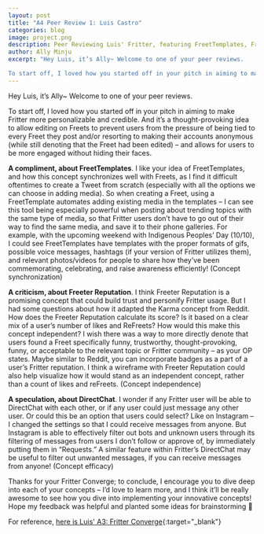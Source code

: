 ```yaml
---
layout: post
title: "A4 Peer Review 1: Luis Castro"
categories: blog
image: project.png
description: Peer Reviewing Luis' Fritter, featuring FreetTemplates, Freeter Reputation, and Directchat
author: Ally Minju
excerpt: "Hey Luis, it’s Ally~ Welcome to one of your peer reviews.

To start off, I loved how you started off in your pitch in aiming to make Fritter more personalizable and credible. "
---
```


Hey Luis, it’s Ally~ Welcome to one of your peer reviews.

To start off, I loved how you started off in your pitch in aiming to make Fritter more personalizable and credible. And it’s a thought-provoking idea to allow editing on Freets to prevent users from the pressure of being tied to every Freet they post and/or resorting to making their accounts anonymous (while still denoting that the Freet had been edited) – and allows for users to be more engaged without hiding their faces.

**A compliment, about FreetTemplates**. I like your idea of FreetTemplates, and how this concept synchronizes well with Freets, as I find it difficult oftentimes to create a Tweet from scratch (especially with all the options we can choose in adding media). So when creating a Freet, using a FreetTemplate automates adding existing media in the templates – I can see this tool being especially powerful when posting about trending topics with the same type of media, so that Fritter users don’t have to go out of their way to find the same media, and save it to their phone galleries. For example, with the upcoming weekend with Indigenous Peoples’ Day (10/10), I could see FreetTemplates have templates with the proper formats of gifs, possible voice messages, hashtags (if your version of Fritter utilizes them), and relevant photos/videos for people to share how they’ve been commemorating, celebrating, and raise awareness efficiently! (Concept synchronization)

**A criticism, about Freeter Reputation**. I think Freeter Reputation is a promising concept that could build trust and personify Fritter usage. But I had some questions about how it adapted the Karma concept from Reddit. How does the Freeter Reputation calculate its score? Is it based on a clear mix of a user’s number of likes and ReFreets? How would this make this concept independent? I wish there was a way to more directly denote that users found a Freet specifically funny, trustworthy, thought-provoking, funny, or acceptable to the relevant topic or Fritter community – as your OP states. Maybe similar to Reddit, you can incorporate badges as a part of a user’s Fritter reputation. I think a wireframe with Freeter Reputation could also help visualize how it would stand as an independent concept, rather than a count of likes and reFreets. (Concept independence) 

**A speculation, about DirectChat**. I wonder if any Fritter user will be able to DirectChat with each other, or if any user could just message any other user. Or could this be an option that users could select? Like on Instagram – I changed the settings so that I could receive messages from anyone. But Instagram is able to effectively filter out bots and unknown users through its filtering of messages from users I don’t follow or approve of, by immediately putting them in “Requests.” A similar feature within Fritter’s DirectChat may be useful to filter out unwanted messages, if you can receive messages from anyone! (Concept efficacy)

Thanks for your Fritter Converge; to conclude, I encourage you to dive deep into each of your concepts – I’d love to learn more, and I think it’ll be really awesome to see how you dive into implementing your innovative concepts! Hope my feedback was helpful and planted some ideas for brainstorming 🌱

For reference, [here is Luis' A3: Fritter Converge](https://61040-fa22.github.io/portfolio-castroluis2768/jekyll/update/2022/10/03/fritter-converge.html){:target="_blank"}